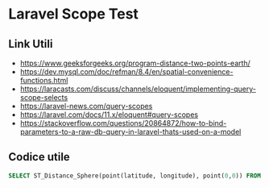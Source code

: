 # Laravel Scope Test

## Link Utili
- https://www.geeksforgeeks.org/program-distance-two-points-earth/
- https://dev.mysql.com/doc/refman/8.4/en/spatial-convenience-functions.html
- https://laracasts.com/discuss/channels/eloquent/implementing-query-scope-selects
- https://laravel-news.com/query-scopes
- https://laravel.com/docs/11.x/eloquent#query-scopes
- https://stackoverflow.com/questions/20864872/how-to-bind-parameters-to-a-raw-db-query-in-laravel-thats-used-on-a-model

## Codice utile
```sql
SELECT ST_Distance_Sphere(point(latitude, longitude), point(0,0)) FROM `shops` WHERE 1;
```